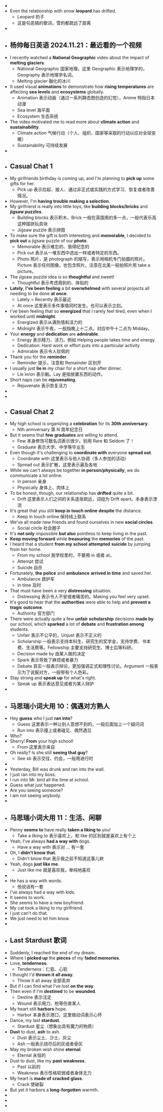 -
- Even the relationship with snow **leopard** has drifted.
	- Leopard 豹子
	- 这是句恶搞的歌词，雪豹都疏远了距离
-
- ## 杨帅每日英语 2024.11.21：最近看的一个视频
- I recently watched a **National Geographic** video about the impact of **melting glaciers**.
	- National Geographic 国家地理。这里 Geographic 表示地理学的，Geography 表示地理学名词。
	- Melting glacier 融化的冰川
- It used visual **animations** to demonstrate how **rising temperatures** are affecting **sea levels** and **ecosystems** globally.
	- Animation 表示动画（通过一系列静态图创造的幻觉），Anime 特指日本动漫
	- Sea level 海平面
	- Ecosystem 生态系统
- The video motivated me to read more about **climate action** and **sustainability**.
	- Climate action 气候行动（个人、组织、国家等采取的行动以应对全球变暖）
	- Sustainability 可持续发展
-
- ## Casual Chat 1
- My girlfriends birthday is coming up, and I'm planning to **pick up** some gifts for her.
	- Pick up 表示捡起、接人、通过非正式或实践的方式学习、恢复或者改善情况。
- However, I'm **having trouble making a selection**.
- My girlfriend is really into little toys, like **building blocks/bricks** and **jigsaw puzzles**.
	- Building blocks 表示积木，Brick 一般在英国用的多一点，一般代表乐高这种插拼玩具块
	- Jigsaw puzzle 表示拼图
- To make sure the gift is both interesting and **memorable**, I decided to **pick out** a jigsaw puzzle of our **photo**.
	- Memorable 表示难忘的、值得纪念的
	- Pick out 表示从一堆东西中选出一样或者特定的东西。
	- Photo 照片，是 photograph 的缩写，表示用相机专门拍摄的照片。Picture 表示任何图像，也包含照片。注意在北美一般拍照片用 take a picture。
- The jigsaw puzzle idea is so **thoughtful** and sweet!
	- Thoughtful 表示考虑周到的、体贴的
- **Lately**, **I've been feeling** a bit **overwhelmed** with several projects all needing to be done **at once**.
	- Lately = Recently 表示最近
	- At once 这里表示多件事情同时发生。也可以表示立刻。
- I've been feeling that so **energized** that I rarely feel tired, even when I worked until **midnight**.
	- Energized 表示从满热情和活力的
	- Midnight 表示午夜，一般指晚上十二点。对应中午十二点为 Midday。
- Your **energy** and **dedication** are **admirable**.
	- Energy 表示精力、活力。例如 Helping people takes time and energy.
	- Dedication: Hard work or effort puts into a particular activity
	- Admirable 表示令人钦佩的
- Thank you for the **reminder**.
	- Reminder 提示，注意和 Remainder 区别开
- I usually just **lie in** my chair for a short nap after dinner.
	- Lie in/on 表示躺。Lay 是指放置东西的动作。
- Short naps can be **rejuvenating**.
	- Rejuvenate 表示恢复活力
-
-
- ## Casual Chat 2
- My high school is organizing a **celebration** for its **30th anniversary**.
	- Nth anniversary 第 N 周年纪念日
- But it seems that **few** **graduates** are willing to attend.
	- Few 本身修饰可数名词表示很少。别用 Rare 和 Seldom 了！
	- Graduate 表示大学、中学等毕业生
- Even though it's challenging to **coordinate with** everyone **spread out**.
	- Coordinate with 这里表示与他人协调（多人参加的活动）
	- Spread out 表示扩散，这里表示遍及各地
- While we can't always be together **in person/physically**, we do communicate a lot online.
	- In person 亲身
	- Physically 身体上、肉体上
- To be honest, though, our relationship has **drifted** quite a bit.
	- Drift 这里表示人们之间的关系逐渐疏远，词组为 Drift apart。本身表示漂流
- It's great that you still **keep in touch online** **despite** the distance.
	- Keep in touch online 保持线上联系
- We've all made new friends and found ourselves in new **social circles**.
	- Social circle 社会圈子
- It's **not only** impossible **but also** pointless to keep living in the past.
- **Keep moving forward** while **treasuring** the **memories** of the past.
- I heard that a student **from my school** **attempted** **suicide** by jumping from her home.
	- From my school 我学校里的，不要用 in 或者 at。
	- Attempt 尝试
	- Suicide 自杀
- Fortunately, **the police** and **ambulance** **arrived in time** and saved her.
	- Ambulance 救护车
	- In time 及时
- That must have been a very **distressing** situation.
	- Distressing 表示令人不安或者痛苦的。Making you feel very upset.
- It's good to hear that the **authorities** were able to help and **prevent a tragic outcome**.
	- Authority 官方部门
- There were actually quite a few **unfair** **scholarship** decisions **made by** our school, which **sparked** a lot of **debate** and **frustration among** students.
	- Unfair 表示不公平的，Unjust 表示不正义的
	- Scholarship 一般表示支持本科生、研究生的奖学金，支持学费、书本费、生活费等。Fellowship 主要支持研究生、博士后等科研。
	- Decision made by 由某人做的决定
	- Spark 表示导致了麻烦或者暴力
	- Debate 其实一般表示辩论，更加强调正式和理性讨论。Argument 一般表示为了说服对方，一般带有个人色彩。
- Stay strong and **speak up** for what's right.
	- Speak up 表示表达意见或者为某人辩护
-
- ## 马思瑞小词大用 10：偶遇对方熟人
- Hey **guess** who I just **ran into**?
	- Guess 这里表示一种让别人意想不到的，一般后面加上一个疑问词
	- Run into 表示撞上或者碰见、偶然遇见
- Who?
- Sherry! **From** your high school!
	- From 这里表示来自
- Oh really? Is she still **seeing that guy**?
	- See sb 表示交往、约会，一般用进行时
-
- Yesterday, Bill was drunk and ran into the wall.
- I just ran into my boss.
- I run into Mr. bird all the time at school.
- Guess what just happened.
- Are you seeing someone?
- I am not seeing anybody.
-
- ## 马思瑞小词大用 11：生活、闲聊
- Penny **seems to** have really **taken a liking to** you!
	- Take a liking to 表示喜欢上，和 like 的区别就是喜欢上有个上
- Yeah, I've always **had a way with** dogs.
	- Have a way with 表示对 ... 有一套
- Oh, I **didn't know that**.
	- Didn't know that 表示我之前不知道这事儿欸
- Yeah, dogs **just like me**.
	- Just like me 就是喜欢我，单纯地喜欢
-
- He has a way with words.
	- 他说话有一套
- I've always had a way with kids.
- It seems to work.
- She seems to have a new boyfriend.
- My cat took a liking to my girlfriend.
- I just can't do that.
- We just need to let him know.
-
- ## Last Stardust 歌词
- Suddenly, I reached the end of my dream.
- Where I **picked up** the **pieces** of my **faded memories**.
- Love, **tenderness**.
	- Tenderness：仁慈、心软
- I thought I'd **thrown it all away**.
	- Throw it all away 全部丢弃
- But if I can find what I've lost **on the way**.
- Then even if I'm **destined** to be **wounded**.
	- Destine 表示注定
	- Wound 表示用刀、枪等伤害某人
- My heart still **harbors** hope.
	- Harbor 本身表示港口，这里做动词表示心怀
- Dance, my last **stardust**.
	- Stardust 星尘（想象出具有魔力的物质）
- **Dust** to dust, **ash** to ash.
	- Dust 表示尘土、沙土、灰尘
	- Ash 一般表示烧尽后的灰或者骨灰
- May my broken wish shine **eternal**.
	- Eternal 永恒的
- Dust to dust, like my **past** **weakness**.
	- Past 以前的
	- Weakness 表示性格软弱或者身体无力
- My heart is **made of** **cracked** **glass**.
	- Crack 使破裂
- But yet it harbors a **long-forgotten** warmth.
-
-
-